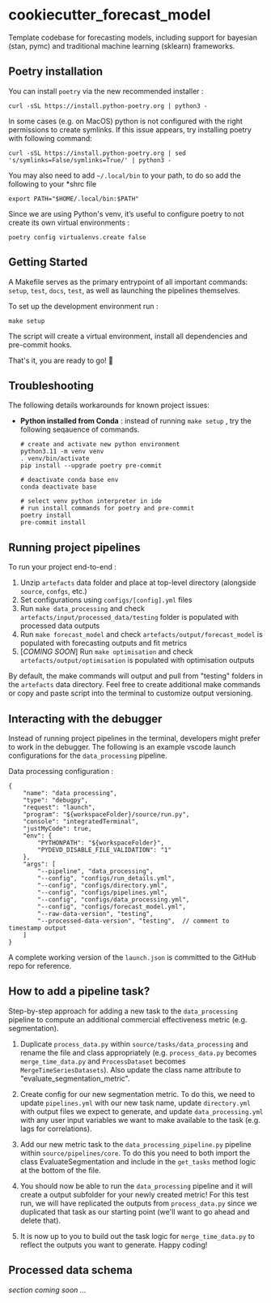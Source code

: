 # cookiecutter_forecast_model
Template codebase for forecasting models, including support for bayesian (stan, pymc) and traditional machine learning (sklearn) frameworks. 


## Poetry installation

You can install `poetry` via the new recommended installer :

```
curl -sSL https://install.python-poetry.org | python3 -
```

In some cases (e.g. on MacOS) python is not configured with the right permissions to create symlinks.
If this issue appears, try installing poetry with following command:

```
curl -sSL https://install.python-poetry.org | sed 's/symlinks=False/symlinks=True/' | python3 -
```

You may also need to add `~/.local/bin` to your path, to do so add the following to your *shrc file
```
export PATH="$HOME/.local/bin:$PATH"
```

Since we are using Python's venv, it’s useful to configure poetry to not create its own virtual environments :

```
poetry config virtualenvs.create false
```


## Getting Started

A Makefile serves as the primary entrypoint of all important commands: `setup`, `test`, `docs`, `test`, as well as launching the pipelines themselves.

To set up the development environment run :

```
make setup
```

The script will create a virtual environment, install all dependencies and pre-commit hooks.

<!-- To test the setup has worked as expected, it is helpful to run the pytest framework :

```
make test
```` -->

That's it, you are ready to go! 🚀


## Troubleshooting

The following details workarounds for known project issues:

- **Python installed from Conda** : instead of running `make setup` , try the following seqauence of commands.
  
  ```
  # create and activate new python environment
  python3.11 -m venv venv
  . venv/bin/activate 
  pip install --upgrade poetry pre-commit

  # deactivate conda base env
  conda deactivate base

  # select venv python interpreter in ide
  # run install commands for poetry and pre-commit
  poetry install
  pre-commit install
  ```
   

## Running project pipelines

To run your project end-to-end :

1. Unzip `artefacts` data folder and place at top-level directory (alongside `source`, `confgs`, etc.)
2. Set configurations using `configs/[config].yml` files
3. Run `make data_processing` and check `artefacts/input/processed_data/testing` folder is populated with processed data outputs
4. Run `make forecast_model` and check `artefacts/output/forecast_model` is populated with forecasting outputs and fit metrics
5. [*COMING SOON*] Run `make optimisation` and check `artefacts/output/optimisation` is populated with optimisation outputs

By default, the make commands will output and pull from "testing" folders in the `artefacts` data directory. Feel free to create additional make commands or copy and paste script into the terminal to customize output versioning.


## Interacting with the debugger

Instead of running project pipelines in the terminal, developers might prefer to work in the debugger. The following is an example vscode launch configurations for the `data_processing` pipeline.

Data processing configuration :
```
{
    "name": "data processing",
    "type": "debugpy",
    "request": "launch",
    "program": "${workspaceFolder}/source/run.py",
    "console": "integratedTerminal",
    "justMyCode": true,
    "env": {
        "PYTHONPATH": "${workspaceFolder}",
        "PYDEVD_DISABLE_FILE_VALIDATION": "1"
    },
    "args": [
        "--pipeline", "data_processing",
        "--config", "configs/run_details.yml",
        "--config", "configs/directory.yml",
        "--config", "configs/pipelines.yml",
        "--config", "configs/data_processing.yml",
        "--config", "configs/forecast_model.yml",
        "--raw-data-version", "testing",
        "--processed-data-version", "testing",  // comment to timestamp output
    ]
}
```

A complete working version of the `launch.json` is committed to the GitHub repo for reference.


## How to add a pipeline task?

Step-by-step approach for adding a new task to the `data_processing` pipeline to compute an additional commercial effectiveness metric (e.g. segmentation).

1. Duplicate `process_data.py` within `source/tasks/data_processing` and rename the file and class appropriately (e.g. `process_data.py` becomes `merge_time_data.py` and `ProcessDataset` becomes `MergeTimeSeriesDatasets`). Also update the class name attribute to "evaluate_segmentation_metric".
   
2. Create config for our new segmentation metric. To do this, we need to update `pipelines.yml` with our new task name, update `directory.yml` with output files we expect to generate, and update `data_processing.yml` with any user input variables we want to make available to the task (e.g. lags for correlations).
   
3. Add our new metric task to the `data_processing_pipeline.py` pipeline within `source/pipelines/core`. To do this you need to both import the class EvaluateSegmentation and include in the `get_tasks` method logic at the bottom of the file.

4. You should now be able to run the `data_processing` pipeline and it will create a output subfolder for your newly created metric! For this test run, we will have replicated the outputs from `process_data.py` since we duplicated that task as our starting point (we'll want to go ahead and delete that). 
   
5. It is now up to you to build out the task logic for `merge_time_data.py` to reflect the outputs you want to generate. Happy coding!


## Processed data schema

*section coming soon ...*
